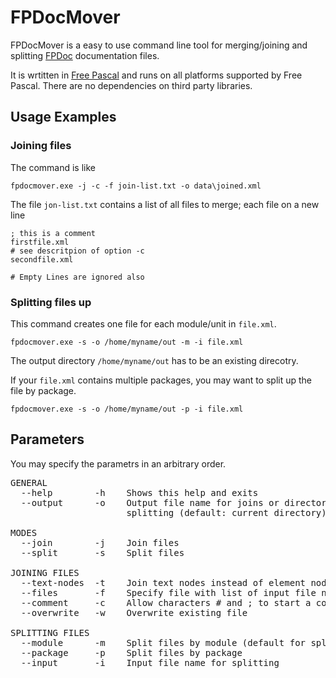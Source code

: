 # FPDocMover

FPDocMover is a easy to use command line tool for merging/joining and splitting [FPDoc](http://www.freepascal.org/docs-html/fpdoc/fpdoc.html) documentation files.

It is wrtitten in [Free Pascal](http://www.freepascal.org/) and runs on all platforms supported by Free Pascal. There are no dependencies on third party libraries.

## Usage Examples
### Joining files
The command is like

    fpdocmover.exe -j -c -f join-list.txt -o data\joined.xml

The file `jon-list.txt` contains a list of all files to merge; each file on a new line
```
; this is a comment
firstfile.xml
# see descritpion of option -c
secondfile.xml

# Empty Lines are ignored also
```

### Splitting files up
This command creates one file for each module/unit in `file.xml`.

    fpdocmover.exe -s -o /home/myname/out -m -i file.xml
    
The output directory `/home/myname/out` has to be an existing direcotry.

If your `file.xml` contains multiple packages, you may want to split up the file by package.

    fpdocmover.exe -s -o /home/myname/out -p -i file.xml

## Parameters
You may specify the parametrs in an arbitrary order.
<pre>
GENERAL
  --help        -h    Shows this help and exits
  --output      -o    Output file name for joins or directory for
                      splitting (default: current directory)

MODES
  --join        -j    Join files
  --split       -s    Split files

JOINING FILES
  --text-nodes  -t    Join text nodes instead of element nodes
  --files       -f    Specify file with list of input file names for joining
  --comment     -c    Allow characters # and ; to start a comment line in file list
  --overwrite   -w    Overwrite existing file

SPLITTING FILES
  --module      -m    Split files by module (default for splitting)
  --package     -p    Split files by package
  --input       -i    Input file name for splitting
</pre>